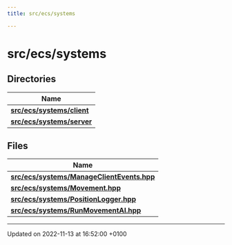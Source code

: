 ```yaml
---
title: src/ecs/systems

---
```


# src/ecs/systems



## Directories

| Name           |
| -------------- |
| **[src/ecs/systems/client](Files/dir_8312ed431159819e982d669a999a9d29.md#dir-src/ecs/systems/client)**  |
| **[src/ecs/systems/server](Files/dir_1f26314eb5ccb716885c93d7ca7776e3.md#dir-src/ecs/systems/server)**  |

## Files

| Name           |
| -------------- |
| **[src/ecs/systems/ManageClientEvents.hpp](Files/_manage_client_events_8hpp.md#file-manageclientevents.hpp)**  |
| **[src/ecs/systems/Movement.hpp](Files/_movement_8hpp.md#file-movement.hpp)**  |
| **[src/ecs/systems/PositionLogger.hpp](Files/_position_logger_8hpp.md#file-positionlogger.hpp)**  |
| **[src/ecs/systems/RunMovementAI.hpp](Files/_run_movement_a_i_8hpp.md#file-runmovementai.hpp)**  |






-------------------------------

Updated on 2022-11-13 at 16:52:00 +0100
